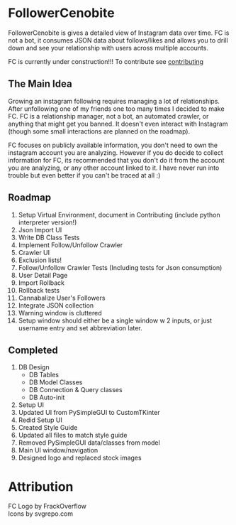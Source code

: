 # FollowerCenobite
FollowerCenobite is gives a detailed view of Instagram data over time. FC is not a bot, it consumes JSON data about follows/likes and allows you to drill down and see your relationship with users across multiple accounts.

FC is currently under construction!!! To contribute see [contributing](https://github.com/FrackOverflow/FollowerCenobite/blob/main/Docs/Contributing/Contributing.md)

## The Main Idea
Growing an instagram following requires managing a lot of relationships. After unfollowing one of my friends one too many times I decided to make FC. FC is a relationship manager, not a bot, an automated crawler, or anything that might get you banned. It doesn't even interact with Instagram (though some small interactions are planned on the roadmap).

FC focuses on publicly available information, you don't need to own the instagram account you are analyzing. However if you do decide to collect information for FC, its recommended that you don't do it from the account you are analyzing, or any other account linked to it. I have never run into trouble but even better if you can't be traced at all :)

## Roadmap

1. Setup Virtual Environment, document in Contributing (include python interpreter version!)
2. Json Import UI
3. Write DB Class Tests
4. Implement Follow/Unfollow Crawler
5. Crawler UI
6. Exclusion lists!
7. Follow/Unfollow Crawler Tests (Including tests for Json consumption)
8. User Detail Page
9. Import Rollback
10. Rollback tests
11. Cannabalize User's Followers
12. Integrate JSON collection
13. Warning window is cluttered
14. Setup window should either be a single window w 2 inputs, or just username entry and set abbreviation later.

## Completed
1. DB Design
    - DB Tables
    - DB Model Classes
    - DB Connection & Query classes
    - DB Auto-init
2. Setup UI
3. Updated UI from PySimpleGUI to CustomTKinter
4. Redid Setup UI
5. Created Style Guide
6. Updated all files to match style guide
7. Removed PySimpleGUI data/classes from model
8. Main UI window/navigation
9. Designed logo and replaced stock images

# Attribution
FC Logo by FrackOverflow  
Icons by svgrepo.com  